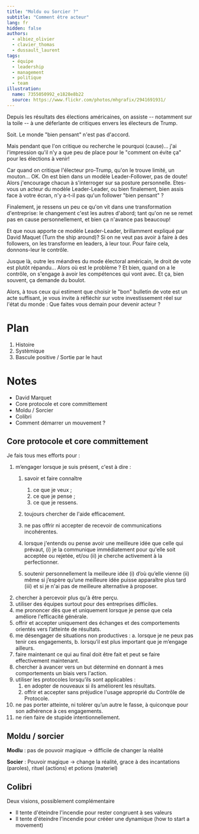 ```yaml
---
title: "Moldu ou Sorcier ?"
subtitle: "Comment être acteur"
lang: fr
hidden: false
authors:
  - albiez_olivier
  - clavier_thomas
  - dussault_laurent
tags:
  - équipe
  - leadership
  - management
  - politique
  - team
illustration:
  name: 7355050992_e1828e8b22
  source: https://www.flickr.com/photos/mhgrafix/2941691931/
---
```


Depuis les résultats des élections américaines, on assiste -- notamment sur la toile -- à une déferlante de critiques envers les électeurs de Trump.

Soit. Le monde "bien pensant" n'est pas d'accord.

Mais pendant que l'on critique ou recherche le pourquoi (cause)...
j'ai l'impression qu'il n'y a que peu de place pour le "comment on évite ça" pour les élections à venir!

Car quand on critique l'électeur pro-Trump, qu'on le trouve limité, un mouton... OK. On est bien dans un modèle Leader-Follower, pas de doute!
Alors j'encourage chacun à s'interroger sur sa posture personnelle. Etes-vous un acteur du modèle Leader-Leader, ou bien finalement, bien assis face à votre écran, n'y a-t-il pas qu'un follower "bien pensant" ?

Finalement, je ressens un peu ce qu'on vit dans une transformation d'entreprise: le changement c'est les autres d'abord; tant qu'on ne se remet pas en cause personnellement, et bien ça n'avance pas beaucoup!

Et que nous apporte ce modèle Leader-Leader, brillamment expliqué par David Maquet (Turn the ship around)?
Si on ne veut pas avoir à faire à des followers, on les transforme en leaders, à leur tour. Pour faire cela, donnons-leur le contrôle.

Jusque là, outre les méandres du mode électoral américain, le droit de vote est plutôt répandu...
Alors où est le problème ? Et bien, quand on a le contrôle, on s'engage à avoir les compétences qui vont avec. Et ça, bien souvent, ça demande du boulot.

Alors, à tous ceux qui estiment que choisir le "bon" bulletin de vote est un acte suffisant, je vous invite à réfléchir sur votre investissement réel sur l'état du monde :
Que faites vous demain pour devenir acteur ?



# Plan

1. Histoire
2. Systèmique
3. Bascule positive / Sortie par le haut


# Notes

- David Marquet
- Core protocole et core committement
- Moldu / Sorcier
- Colibri
- Comment démarrer un mouvement ?


## Core protocole et core committement

Je fais tous mes efforts pour :

1. m’engager lorsque je suis présent, c'est à dire :
    1. savoir et faire connaître
        1. ce que je veux ;
        2. ce que je pense ;
        3. ce que je ressens.

    2. toujours chercher de l'aide efficacement.
    3. ne pas offrir ni accepter de recevoir de communications incohérentes.
    4. lorsque j'entends ou pense avoir une meilleure idée que celle qui prévaut, (i) je la communique immédiatement pour qu'elle soit acceptée ou rejetée, et/ou (ii) je cherche activement à la perfectionner.
    5. soutenir personnellement la meilleure idée (i) d’où qu’elle vienne (ii) même si j’espère qu’une meilleure idée puisse apparaître plus tard (iii) et si je n'ai pas de meilleure alternative à proposer.
2. chercher à percevoir plus qu'à être perçu.
3. utiliser des équipes surtout pour des entreprises difficiles.
4. me prononcer dès que et uniquement lorsque je pense que cela améliore l'efficacité générale.
5. offrir et accepter uniquement des échanges et des comportements orientés vers l’atteinte de résultats.
6. me désengager de situations non productives :
a. lorsque je ne peux pas tenir ces engagements,
b. lorsqu’il est plus important que je m’engage ailleurs.
7. faire maintenant ce qui au final doit être fait et peut se faire effectivement maintenant.
8. chercher à avancer vers un but déterminé en donnant à mes comportements un biais vers l'action.
9. utiliser les protocoles lorsqu’ils sont applicables :
    1. en adopter de nouveaux si ils améliorent les résultats.
    2. offrir et accepter sans préjudice l'usage approprié du Contrôle de Protocole.
10. ne pas porter atteinte, ni tolérer qu’un autre le fasse, à  quiconque pour son adhérence à ces engagements.
11. ne rien faire de stupide intentionnellement.


## Moldu / sorcier

**Modlu** : pas de pouvoir magique -> difficile de changer la réalité

**Socier** : Pouvoir magique -> change la réalité, grace à des incantations (paroles), rituel (actions) et potions (materiel)


## Colibri

Deux visions, possiblement complémentaire

- Il tente d'éteindre l'incendie pour rester congruent à ses valeurs
- Il tente d'éteindre l'incendie pour crééer une dynamique (how to start a movement)
